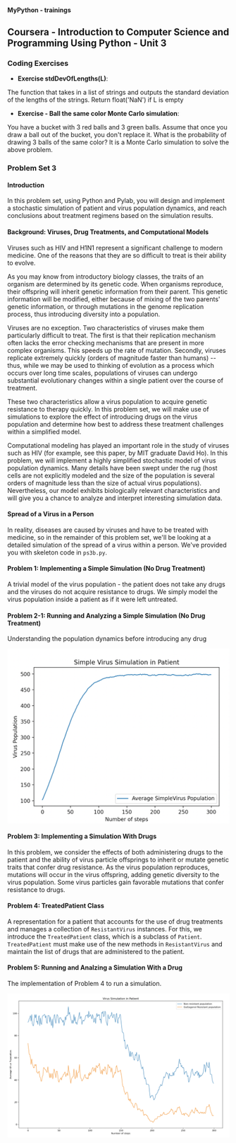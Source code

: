#### MyPython - trainings

## Coursera - Introduction to Computer Science and Programming Using Python - Unit 3

### Coding Exercises

- **Exercise stdDevOfLengths(L)**:

The function that takes in a list of strings and outputs the standard deviation of the lengths of the strings. Return float('NaN') if L is empty

- **Exercise - Ball the same color Monte Carlo simulation**:

You have a bucket with 3 red balls and 3 green balls. Assume that once you draw a ball out of the bucket, you don't replace it. What is the probability of drawing 3 balls of the same color? It is a Monte Carlo simulation to solve the above problem.

### Problem Set 3

#### Introduction

In this problem set, using Python and Pylab, you will design and implement a stochastic simulation of patient and virus population dynamics, and reach conclusions about treatment regimens based on the simulation results.

#### Background: Viruses, Drug Treatments, and Computational Models

Viruses such as HIV and H1N1 represent a significant challenge to modern medicine. One of the reasons that they are so difficult to treat is their ability to evolve.

As you may know from introductory biology classes, the traits of an organism are determined by its genetic code. When organisms reproduce, their offspring will inherit genetic information from their parent. This genetic information will be modified, either because of mixing of the two parents' genetic information, or through mutations in the genome replication process, thus introducing diversity into a population.

Viruses are no exception. Two characteristics of viruses make them particularly difficult to treat. The first is that their replication mechanism often lacks the error checking mechanisms that are present in more complex organisms. This speeds up the rate of mutation. Secondly, viruses replicate extremely quickly (orders of magnitude faster than humans) -- thus, while we may be used to thinking of evolution as a process which occurs over long time scales, populations of viruses can undergo substantial evolutionary changes within a single patient over the course of treatment.

These two characteristics allow a virus population to acquire genetic resistance to therapy quickly. In this problem set, we will make use of simulations to explore the effect of introducing drugs on the virus population and determine how best to address these treatment challenges within a simplified model.

Computational modeling has played an important role in the study of viruses such as HIV (for example, see this paper, by MIT graduate David Ho). In this problem, we will implement a highly simplified stochastic model of virus population dynamics. Many details have been swept under the rug (host cells are not explicitly modeled and the size of the population is several orders of magnitude less than the size of actual virus populations). Nevertheless, our model exhibits biologically relevant characteristics and will give you a chance to analyze and interpret interesting simulation data.

#### Spread of a Virus in a Person

In reality, diseases are caused by viruses and have to be treated with medicine, so in the remainder of this problem set, we'll be looking at a detailed simulation of the spread of a virus within a person. We've provided you with skeleton code in `ps3b.py`.

#### Problem 1: Implementing a Simple Simulation (No Drug Treatment)

A trivial model of the virus population - the patient does not take any drugs and the viruses do not acquire resistance to drugs. We simply model the virus population inside a patient as if it were left untreated.

#### Problem 2-1: Running and Analyzing a Simple Simulation (No Drug Treatment)

Understanding the population dynamics before introducing any drug

<img src="https://github.com/alexey198631/trainings/blob/main/edx_introduction_to_computational_thinking_and_data_science/Problem_Set_3_Running_and_Analyzing_Simulation/data_files/pr2.png" alt="course picture" width="600" align="center">

#### Problem 3: Implementing a Simulation With Drugs

In this problem, we consider the effects of both administering drugs to the patient and the ability of virus particle offsprings to inherit or mutate genetic traits that confer drug resistance. As the virus population reproduces, mutations will occur in the virus offspring, adding genetic diversity to the virus population. Some virus particles gain favorable mutations that confer resistance to drugs.

#### Problem 4: TreatedPatient Class

A representation for a patient that accounts for the use of drug treatments and manages a collection of `ResistantVirus` instances. For this, we introduce the `TreatedPatient` class, which is a subclass of `Patient`. `TreatedPatient` must make use of the new methods in `ResistantVirus` and maintain the list of drugs that are administered to the patient.

#### Problem 5: Running and Analzing a Simulation With a Drug

The implementation of Problem 4 to run a simulation.

<img src="https://github.com/alexey198631/trainings/blob/main/edx_introduction_to_computational_thinking_and_data_science/Problem_Set_3_Running_and_Analyzing_Simulation/data_files/pr5.png" alt="course picture" width="600" align="center">

```course was finished 15.12.2022

